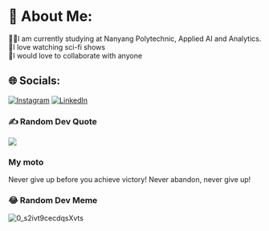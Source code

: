 
# 💫 About Me:
👩‍🎓I am currently studying at Nanyang Polytechnic, Applied AI and Analytics.<br>📱I love watching sci-fi shows<br>🫶I would love to collaborate with anyone


## 🌐 Socials:
[![Instagram](https://img.shields.io/badge/Instagram-%23E4405F.svg?logo=Instagram&logoColor=white)](https://www.instagram.com/javerinetan) [![LinkedIn](https://img.shields.io/badge/LinkedIn-%230077B5.svg?logo=linkedin&logoColor=white)](https://www.linkedin.com/in/javerine-tan-a79231242)

### ✍️ Random Dev Quote
![](https://quotes-github-readme.vercel.app/api?type=horizontal&theme=radical)

### My moto

Never give up before you achieve victory! Never abandon, never give up!

### 😂 Random Dev Meme
![0_s2ivt9cecdqsXvts](https://user-images.githubusercontent.com/90853880/213870732-4edc5f32-e32e-43d5-8a89-38657965875a.gif)








